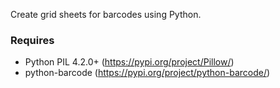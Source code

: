Create grid sheets for barcodes using Python.

### Requires 
* Python PIL 4.2.0+ (https://pypi.org/project/Pillow/)
* python-barcode (https://pypi.org/project/python-barcode/)
